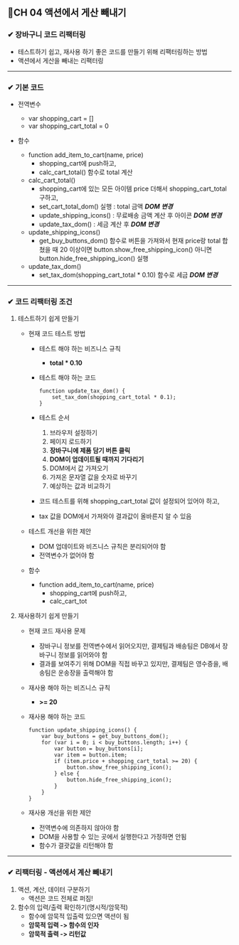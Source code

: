 ## 🚩CH 04 액션에서 게산 빼내기

### ✔ 장바구니 코드 리팩터링

- 테스트하기 쉽고, 재사용 하기 좋은 코드를 만들기 위해 리팩터링하는 방법
- 액션에서 게산을 빼내는 리팩터링

---

### ✔ 기본 코드

- 전역변수
    - var shopping_cart = []
    - var shopping_cart_total = 0

- 함수
    - function add_item_to_cart(name, price)
        - shopping_cart에 push하고,
        - calc_cart_total() 함수로 total 계산
    - calc_cart_total()
        - shopping_cart에 있는 모든 아이템 price 더해서 shopping_cart_total 구하고,
        - set_cart_total_dom() 실행 : total 금액 ***DOM 변경***
        - update_shipping_icons() : 무료배송 금액 계산 후 아이콘 ***DOM 변경***
        - update_tax_dom() : 세금 계산 후 ***DOM 변경***
    - update_shipping_icons()
        - get_buy_buttons_dom() 함수로 버튼을 가져와서 현재 price랑 total 합쳤을 때 20 이상이면 button.show_free_shipping_icon() 아니면 button.hide_free_shipping_icon() 실행
    - update_tax_dom()
        - set_tax_dom(shopping_cart_total * 0.10) 함수로 세금 ***DOM 변경***

---

### ✔ 코드 리팩터링 조건

1. 테스트하기 쉽게 만들기

    - 현재 코드 테스트 방법
        - 테스트 해야 하는 비즈니스 규칙
            - **total * 0.10**
        - 테스트 해야 하는 코드
            ```
            function update_tax_dom() {  
                set_tax_dom(shopping_cart_total * 0.1);
            }
            ```

        - 테스트 순서
            1. 브라우저 설정하기
            2. 페이지 로드하기
            3. **장바구니에 제품 담기 버튼 클릭**
            4. **DOM이 업데이트될 때까지 기다리기**
            5. DOM에서 값 가져오기
            6. 가져온 문자열 값을 숫자로 바꾸기
            7. 예상하는 값과 비교하기
        - 코드 테스트를 위해 shopping_cart_total 값이 설정되어 있어야 하고,
        - tax 값을 DOM에서 가져와야 결과값이 올바른지 알 수 있음
    - 테스트 개선을 위한 제안
        - DOM 업데이트와 비즈니스 규칙은 분리되어야 함
        - 전역변수가 없어야 함

    - 함수
        - function add_item_to_cart(name, price)
            - shopping_cart에 push하고,
            - calc_cart_tot
   
2. 재사용하기 쉽게 만들기

    - 현재 코드 재사용 문제
        - 장바구니 정보를 전역변수에서 읽어오지만, 결제팀과 배송팀은 DB에서 장바구니 정보를 읽어와야 함
        - 결과를 보여주기 위해 DOM을 직접 바꾸고 있지만, 결제팀은 영수증을, 배송팀은 운송장을 출력해야 함
    - 재사용 해야 하는 비즈니스 규칙
        - **>= 20**
    - 재사용 해야 하는 코드
        ```
        function update_shipping_icons() {
            var buy_buttons = get_buy_buttons_dom();
            for (var i = 0; i < buy_buttons.length; i++) {
                var button = buy_buttons[i];
                var item = button.item;
                if (item.price + shopping_cart_total >= 20) {
                    button.show_free_shipping_icon();
                } else {
                    button.hide_free_shipping_icon();
                }
            }
        }
        ```

    - 재사용 개선을 위한 제안
        - 전역변수에 의존하지 않아야 함
        - DOM을 사용할 수 있는 곳에서 실행한다고 가정하면 안됨
        - 함수가 결괏값을 리턴해야 함

---

### ✔ 리팩터링 - 액션에서 계산 빼내기

1. 액션, 계산, 데이터 구분하기
    - 액션은 코드 전체로 퍼짐!
2. 함수의 입력/출력 확인하기(명시적/암묵적)
    - 함수에 암묵적 입출력 있으면 액션이 됨
    - **암묵적 입력 -> 함수의 인자**
    - **암묵적 출력 -> 리턴값**

